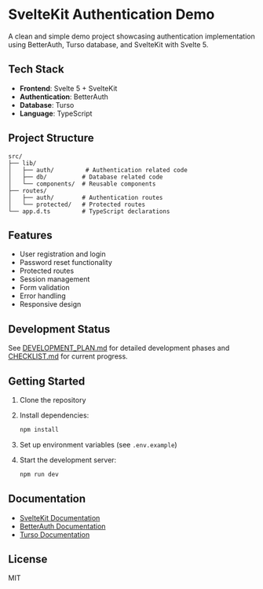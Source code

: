 # SvelteKit Authentication Demo

A clean and simple demo project showcasing authentication implementation using BetterAuth, Turso database, and SvelteKit with Svelte 5.

## Tech Stack

- **Frontend**: Svelte 5 + SvelteKit
- **Authentication**: BetterAuth
- **Database**: Turso
- **Language**: TypeScript

## Project Structure

```text
src/
├── lib/
│   ├── auth/         # Authentication related code
│   ├── db/          # Database related code
│   └── components/  # Reusable components
├── routes/
│   ├── auth/        # Authentication routes
│   └── protected/   # Protected routes
└── app.d.ts         # TypeScript declarations
```

## Features

- User registration and login
- Password reset functionality
- Protected routes
- Session management
- Form validation
- Error handling
- Responsive design

## Development Status

See [DEVELOPMENT_PLAN.md](./DEVELOPMENT_PLAN.md) for detailed development phases and [CHECKLIST.md](./CHECKLIST.md) for current progress.

## Getting Started

1. Clone the repository
2. Install dependencies:

   ```bash
   npm install
   ```

3. Set up environment variables (see `.env.example`)
4. Start the development server:

   ```bash
   npm run dev
   ```

## Documentation

- [SvelteKit Documentation](https://kit.svelte.dev/docs)
- [BetterAuth Documentation](https://www.better-auth.com/docs/installation)
- [Turso Documentation](https://docs.turso.tech/sdk/ts/guides/sveltekit)

## License

MIT
